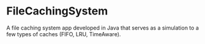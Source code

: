 # FileCachingSystem
A file caching system app developed in Java that serves as a simulation to a few types of caches (FIFO, LRU, TimeAware).
